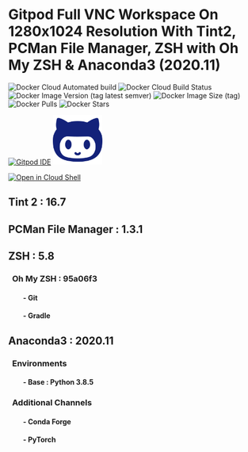 # Gitpod Full VNC Workspace On 1280x1024 Resolution With Tint2, PCMan File Manager, ZSH with Oh My ZSH & Anaconda3 (2020.11)

![Docker Cloud Automated build](https://img.shields.io/docker/cloud/automated/baneeishaque/gitpod-workspace-full-vnc-tint2-pcmanfm-zsh-anaconda3-2020-11-1280x1024)
![Docker Cloud Build Status](https://img.shields.io/docker/cloud/build/baneeishaque/gitpod-workspace-full-vnc-tint2-pcmanfm-zsh-anaconda3-2020-11-1280x1024)
![Docker Image Version (tag latest semver)](https://img.shields.io/docker/v/baneeishaque/gitpod-workspace-full-vnc-tint2-pcmanfm-zsh-anaconda3-2020-11-1280x1024/latest)
![Docker Image Size (tag)](https://img.shields.io/docker/image-size/baneeishaque/gitpod-workspace-full-vnc-tint2-pcmanfm-zsh-anaconda3-2020-11-1280x1024/latest)
![Docker Pulls](https://img.shields.io/docker/pulls/baneeishaque/gitpod-workspace-full-vnc-tint2-pcmanfm-zsh-anaconda3-2020-11-1280x1024)
![Docker Stars](https://img.shields.io/docker/stars/baneeishaque/gitpod-workspace-full-vnc-tint2-pcmanfm-zsh-anaconda3-2020-11-1280x1024)

<a href="https://gitpod.io/#https://github.com/Baneeishaque/gitpod-workspace-full-vnc-tint2-pcmanfm-zsh-anaconda3-2020-11-1280x1024"><img src="https://icons-for-free.com/iconfiles/png/512/gitpod-1324440164066425542.png" alt="Gitpod IDE" width="100" height="100"></a>
<a href="https://github1s.com/Baneeishaque/gitpod-workspace-full-vnc-tint2-pcmanfm-zsh-anaconda3-2020-11-1280x1024"><img src="https://raw.githubusercontent.com/conwnet/github1s/master/resources/images/logo.svg" alt="Github1s Editor" width="100" height="100"></a>

[![Open in Cloud Shell](https://gstatic.com/cloudssh/images/open-btn.svg)](https://ssh.cloud.google.com/cloudshell/editor?cloudshell_git_repo=https://github.com/Baneeishaque/gitpod-workspace-full-vnc-tint2-pcmanfm-zsh-anaconda3-2020-11-1280x1024)  

## Tint 2 : 16.7  
## PCMan File Manager : 1.3.1  
## ZSH : 5.8  
### &nbsp;&nbsp;Oh My ZSH : 95a06f3  
#### &nbsp;&nbsp;&nbsp;&nbsp;&nbsp;&nbsp;&nbsp;&nbsp; - Git
#### &nbsp;&nbsp;&nbsp;&nbsp;&nbsp;&nbsp;&nbsp;&nbsp; - Gradle
## Anaconda3 : 2020.11  
### &nbsp;&nbsp;Environments
#### &nbsp;&nbsp;&nbsp;&nbsp;&nbsp;&nbsp;&nbsp;&nbsp; - Base : Python 3.8.5
### &nbsp;&nbsp;Additional Channels
#### &nbsp;&nbsp;&nbsp;&nbsp;&nbsp;&nbsp;&nbsp;&nbsp; - Conda Forge
#### &nbsp;&nbsp;&nbsp;&nbsp;&nbsp;&nbsp;&nbsp;&nbsp; - PyTorch

[//]: # "[![Gitpod ready-to-code](https://img.shields.io/badge/Gitpod-ready--to--code-blue?logo=gitpod)](https://gitpod.io/#https://github.com/Baneeishaque/gitpod-workspace-full-vnc-tint2-pcmanfm-zsh-anaconda3-2020-11-1280x1024)"
